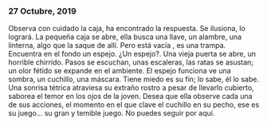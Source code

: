 ###  27 Octubre, 2019

Observa con cuidado la caja, ha encontrado la respuesta. Se ilusiona, lo logrará. La pequeña caja se abre, ella busca una llave, un alambre, una linterna, algo que la saque de allí. Pero está vacía , es una trampa. Encuentra en el fondo un espejo. ¿Un espejo?. Una vieja puerta se abre, un horrible chirrido. Pasos se escuchan, unas escaleras, las ratas se asustan; un olor fétido se expande en el ambiente. El espejo funciona ve una sombra, un cuchillo, una máscara. Tiene miedo es su fin; lo sabe, él lo sabe. Una sonrisa tétrica atraviesa su extraño rostro a pesar de llevarlo cubierto, saborea el temor en los ojos de la joven. Desea que ella observe cada una de sus acciones, el momento en el que clave el cuchillo en su pecho, ese es su juego... su gran y temible juego.
No puedes seguir por aquí.
